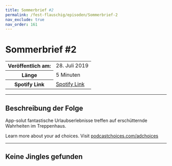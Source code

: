 ```yaml
---
title: Sommerbrief #2
permalink: /fest-flauschig/episoden/Sommerbrief-2
nav_exclude: true
nav_order: 161
---
```


# Sommerbrief #2
<table class="resp-table dcf-table dcf-table-responsive dcf-table-bordered dcf-table-striped dcf-w-100%">
                    <tbody>
                        <tr>
                            <th scope="row">Veröffentlich am:</th>
                            <td data-label="Veröffentlich am:">28. Juli 2019</td>
                        </tr>
                        <tr>
                            <th scope="row">Länge </th>
                            <td data-label="Länge ">5 Minuten</td>
                        </tr><tr>
                                <th scope="row">Spotify Link</th>
                                <td data-label="Spotify Link"><a href="https://open.spotify.com/episode/5Dj4kw8zPv4ZONiW987B4m">Spotify Link</a></td>
                            </tr></tbody>
                </table>

***

## Beschreibung der Folge

<div>
App-solut fantastische Urlaubserlebnisse treffen auf erschütternde Wahrheiten im Treppenhaus.<p> </p><p>Learn more about your ad choices. Visit <a href="https://podcastchoices.com/adchoices">podcastchoices.com/adchoices</a></p>  
</div>

***

## Keine Jingles gefunden